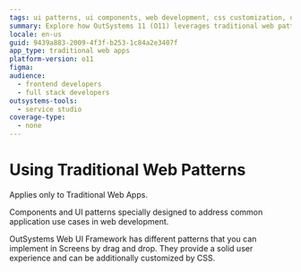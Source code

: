 ```yaml
---
tags: ui patterns, ui components, web development, css customization, outsystems web ui framework
summary: Explore how OutSystems 11 (O11) leverages traditional web patterns and UI components for enhanced web app development.
locale: en-us
guid: 9439a883-2009-4f3f-b253-1c84a2e3407f
app_type: traditional web apps
platform-version: o11
figma:
audience:
  - frontend developers
  - full stack developers
outsystems-tools:
  - service studio
coverage-type:
  - none
---
```


# Using Traditional Web Patterns

<div class="info" markdown="1">

Applies only to Traditional Web Apps.

</div>

Components and UI patterns specially designed to address common application use cases in web development.

OutSystems Web UI Framework has different patterns that you can implement in Screens by drag and drop. They provide a solid user experience and can be additionally customized by CSS.
